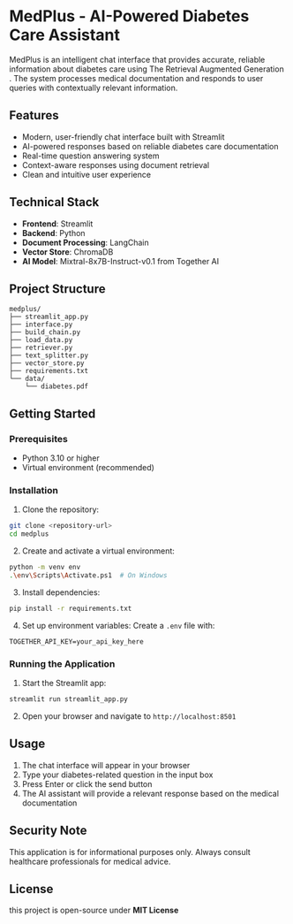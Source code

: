 # MedPlus - AI-Powered Diabetes Care Assistant

MedPlus is an intelligent chat interface that provides accurate, reliable information about diabetes care using The Retrieval Augmented Generation . The system processes medical documentation and responds to user queries with contextually relevant information.

## Features

- Modern, user-friendly chat interface built with Streamlit
- AI-powered responses based on reliable diabetes care documentation
- Real-time question answering system
- Context-aware responses using document retrieval
- Clean and intuitive user experience

## Technical Stack

- **Frontend**: Streamlit
- **Backend**: Python
- **Document Processing**: LangChain
- **Vector Store**: ChromaDB
- **AI Model**: Mixtral-8x7B-Instruct-v0.1 from Together AI

## Project Structure

```
medplus/
├── streamlit_app.py      
├── interface.py          
├── build_chain.py      
├── load_data.py         
├── retriever.py      
├── text_splitter.py     
├── vector_store.py      
├── requirements.txt     
└── data/              
    └── diabetes.pdf    
```

## Getting Started

### Prerequisites

- Python 3.10 or higher
- Virtual environment (recommended)

### Installation

1. Clone the repository:
```bash
git clone <repository-url>
cd medplus
```

2. Create and activate a virtual environment:
```bash
python -m venv env
.\env\Scripts\Activate.ps1  # On Windows
```

3. Install dependencies:
```bash
pip install -r requirements.txt
```

4. Set up environment variables:
Create a `.env` file with:
```
TOGETHER_API_KEY=your_api_key_here
```

### Running the Application

1. Start the Streamlit app:
```bash
streamlit run streamlit_app.py
```

2. Open your browser and navigate to `http://localhost:8501`

## Usage

1. The chat interface will appear in your browser
2. Type your diabetes-related question in the input box
3. Press Enter or click the send button
4. The AI assistant will provide a relevant response based on the medical documentation

## Security Note

This application is for informational purposes only. Always consult healthcare professionals for medical advice.

## License

this project is open-source under **MIT License**

